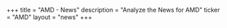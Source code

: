 +++
title = "AMD - News"
description = "Analyze the News for AMD"
ticker = "AMD"
layout = "news"
+++

